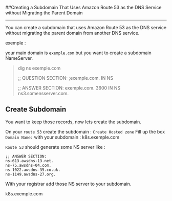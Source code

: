##Creating a Subdomain That Uses Amazon Route 53 as the DNS Service without Migrating the Parent Domain
<hr>

You can create a subdomain that uses Amazon Route 53 as the DNS service without migrating the parent domain from another DNS service.

exemple :

your main domain is `exemple.com` but you want to create a subdomain NameServer.


> dig ns exemple.com
> 
> ;; QUESTION SECTION:
> ;exemple.com.			IN	NS
> 
> ;; ANSWER SECTION:
> exemple.com.		3600	IN	NS	ns3.somensserver.com.

## Create Subdomain
You want to keep those records, now lets create the subdomain.

On your `route 53` create the subdomain :
`Create Hosted zone`
Fill up the box `Domain Name:` with your subdomain : k8s.exemple.com

`Route 53` should generate some NS server like :

```
;; ANSWER SECTION:
ns-613.awsdns-13.net.
ns-75.awsdns-04.com.
ns-1022.awsdns-35.co.uk.
ns-1149.awsdns-27.org.
```

With your registrar add those NS server to your subdomain.

k8s.exemple.com

